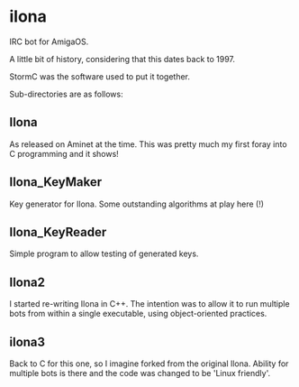 ilona
=====

IRC bot for AmigaOS.

A little bit of history, considering that this dates back to 1997.

StormC was the software used to put it together.

Sub-directories are as follows:

Ilona
-----

As released on Aminet at the time.  This was pretty much my first foray into C programming and it shows!

Ilona_KeyMaker
--------------

Key generator for Ilona.  Some outstanding algorithms at play here (!)

Ilona_KeyReader
---------------

Simple program to allow testing of generated keys.

Ilona2
------

I started re-writing Ilona in C++.  The intention was to allow it to run multiple bots from within a single executable, using object-oriented practices.  

ilona3
------

Back to C for this one, so I imagine forked from the original Ilona.  Ability for multiple bots is there and the code was changed to be 'Linux friendly'.


